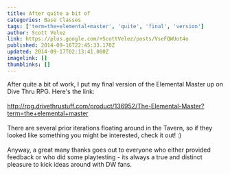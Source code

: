 ```yaml
---
title: After quite a bit of
categories: Base Classes
tags: ['term=the+elemental+master', 'quite', 'final', 'version']
author: Scott Velez
link: https://plus.google.com/+ScottVelez/posts/VseFQWUot4o
published: 2014-09-16T22:45:33.170Z
updated: 2014-09-17T02:13:41.000Z
imagelink: []
thumblinks: []
---
```


After quite a bit of work, I put my final version of the Elemental Master up on Dive Thru RPG. Here&#39;s the link: <br /><br /><a href="http://rpg.drivethrustuff.com/product/136952/The-Elemental-Master?term=the+elemental+master" class="ot-anchor">http://rpg.drivethrustuff.com/product/136952/The-Elemental-Master?term=the+elemental+master</a><br /><br />There are several prior iterations floating around in the Tavern, so if they looked like something you might be interested, check it out! :)<br /><br />Anyway, a great many thanks goes out to everyone who either provided feedback or who did some playtesting - its always a true and distinct pleasure to kick ideas around with DW fans.